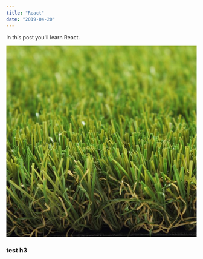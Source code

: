 ```yaml
---
title: "React"
date: "2019-04-20"
---
```


In this post you'll learn React.

![Grass](./grass.jpg)

### test h3